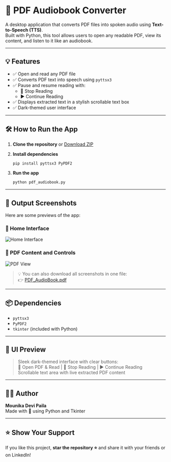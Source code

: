 # 📖 PDF Audiobook Converter

A desktop application that converts PDF files into spoken audio using **Text-to-Speech (TTS)**.  
Built with Python, this tool allows users to open any readable PDF, view its content, and listen to it like an audiobook.

---

## 💡 Features

- ✅ Open and read any PDF file  
- ✅ Converts PDF text into speech using `pyttsx3`  
- ✅ Pause and resume reading with:  
  - 🛑 Stop Reading  
  - ▶️ Continue Reading  
- ✅ Displays extracted text in a stylish scrollable text box  
- ✅ Dark-themed user interface  

---

## 🛠 How to Run the App

1. **Clone the repository** or [Download ZIP](https://github.com/mounikadevipaila/PDF_AudioBook/archive/refs/heads/main.zip)

2. **Install dependencies**

   ```bash
   pip install pyttsx3 PyPDF2
   ```

3. **Run the app**

   ```bash
   python pdf_audiobook.py
   ```

---

## 📸 Output Screenshots

Here are some previews of the app:

### 🔹 Home Interface
![Home Interface](screenshot615)

### 🔹 PDF Content and Controls
![PDF View](images/screenshot2.png)

> 💡 You can also download all screenshots in one file:  
👉 [PDF_AudioBook.pdf](PDF_AudioBook.pdf)

---

## 📦 Dependencies

- `pyttsx3`
- `PyPDF2`
- `tkinter` (included with Python)

---

## 🎨 UI Preview

> Sleek dark-themed interface with clear buttons:  
> 📂 Open PDF & Read | 🛑 Stop Reading | ▶️ Continue Reading  
> Scrollable text area with live extracted PDF content

---

## 👩‍💻 Author

**Mounika Devi Paila**  
Made with 💙 using Python and Tkinter

---

## ⭐ Show Your Support

If you like this project, **star the repository ⭐** and share it with your friends or on LinkedIn!

